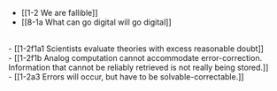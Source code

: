 - [[1-2 We are fallible]]
- [[8-1a What can go digital will go digital]]
<br>
- [[1-2f1a1 Scientists evaluate theories with excess reasonable doubt]]
<br>
- [[1-2f1b Analog computation cannot accommodate error-correction. Information that cannot be reliably retrieved is not really being stored.]]
<br>
- [[1-2a3 Errors will occur, but have to be solvable-correctable.]]
